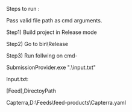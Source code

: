 Steps to run :

Pass valid file path as cmd arguments.

Step1) Build project in Release mode


Step2) Go to bin\Release


Step3) Run follwing on cmd-


SubmissionProvider.exe ".\input.txt"



Input.txt:


[Feed],DirectoyPath


Capterra,D:\Feeds\feed-products\Capterra.yaml
